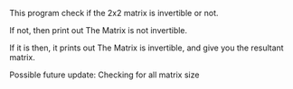 This program check if the 2x2 matrix is invertible or not.

If not, then print out The Matrix is not invertible.

If it is then, it prints out The Matrix is invertible,
and give you the resultant matrix.

Possible future update: Checking for all matrix size